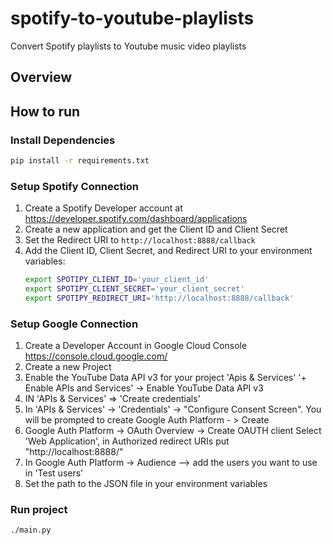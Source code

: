 # spotify-to-youtube-playlists

Convert Spotify playlists to Youtube music video playlists

## Overview

## How to run

### Install Dependencies

```sh
pip install -r requirements.txt
```

### Setup Spotify Connection

1. Create a Spotify Developer account at https://developer.spotify.com/dashboard/applications
2. Create a new application and get the Client ID and Client Secret
3. Set the Redirect URI to `http://localhost:8888/callback`
4. Add the Client ID, Client Secret, and Redirect URI to your environment variables:
   ```sh
   export SPOTIPY_CLIENT_ID='your_client_id'
   export SPOTIPY_CLIENT_SECRET='your_client_secret'
   export SPOTIPY_REDIRECT_URI='http://localhost:8888/callback'
   ```

### Setup Google Connection

1. Create a Developer Account in Google Cloud Console https://console.cloud.google.com/
2. Create a new Project
3. Enable the YouTube Data API v3 for your project 'Apis & Services' '+ Enable APIs and Services' -> Enable YouTube Data API v3
4. IN 'APIs & Services' => 'Create credentials'
5. In 'APIs & Services' -> 'Credentials' -> "Configure Consent Screen". You will be prompted to create Google Auth Platform - > Create
6. Google Auth Platform -> OAuth Overview -> Create OAUTH client
   Select 'Web Application', in Authorized redirect URIs put "http://localhost:8888/"
7. In Google Auth Platform -> Audience --> add the users you want to use in 'Test users'
8. Set the path to the JSON file in your environment variables

### Run project

```sh
./main.py
```

